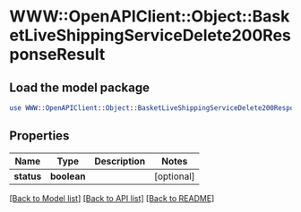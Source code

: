# WWW::OpenAPIClient::Object::BasketLiveShippingServiceDelete200ResponseResult

## Load the model package
```perl
use WWW::OpenAPIClient::Object::BasketLiveShippingServiceDelete200ResponseResult;
```

## Properties
Name | Type | Description | Notes
------------ | ------------- | ------------- | -------------
**status** | **boolean** |  | [optional] 

[[Back to Model list]](../README.md#documentation-for-models) [[Back to API list]](../README.md#documentation-for-api-endpoints) [[Back to README]](../README.md)


